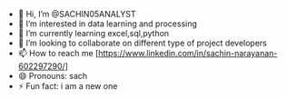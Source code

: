 - 👋 Hi, I’m @SACHIN05ANALYST
- 👀 I’m interested in data learning and processing
- 🌱 I’m currently learning excel,sql,python
- 💞️ I’m looking to collaborate on different type of project developers
- 📫 How to reach me [https://www.linkedin.com/in/sachin-narayanan-602297290/]
- 😄 Pronouns: sach
- ⚡ Fun fact: i am a new one

<!---
SACHIN05ANALYST/SACHIN05ANALYST is a ✨ special ✨ repository because its `README.md` (this file) appears on your GitHub profile.
You can click the Preview link to take a look at your changes.
--->
